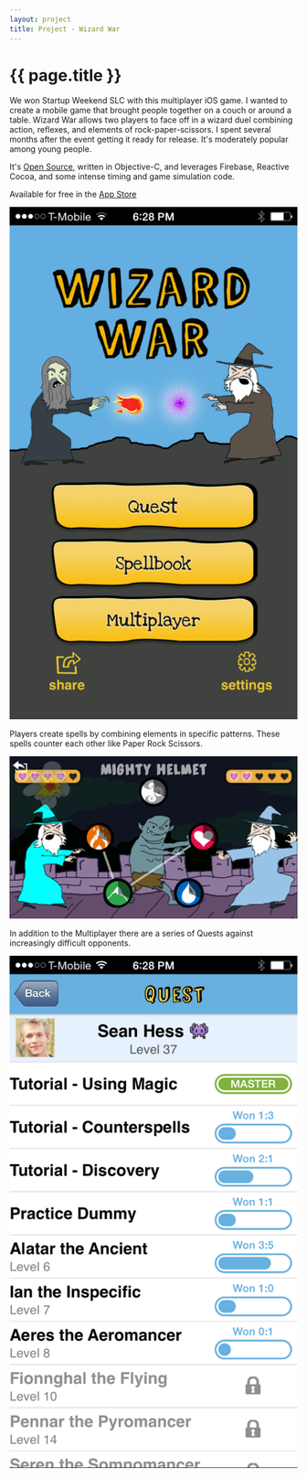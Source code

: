 ```yaml
---
layout: project
title: Project - Wizard War
---
```


{{ page.title }}
================

We won Startup Weekend SLC with this multiplayer iOS game. I wanted to create a mobile game that brought people together on a couch or around a table. Wizard War allows two players to face off in a wizard duel combining action, reflexes, and elements of rock-paper-scissors. I spent several months after the event getting it ready for release. It's moderately popular among young people.

It's [Open Source](https://github.com/seanhess/wizardwar), written in Objective-C, and leverages Firebase, Reactive Cocoa, and some intense timing and game simulation code.

Available for free in the [App Store](http://appstore.com/wizardwar)

![Main Menu](/images/wizard-menu-1.png)

Players create spells by combining elements in specific patterns. These spells counter each other like Paper Rock Scissors.

![Battle](/images/wizard-battle-2.png)

In addition to the Multiplayer there are a series of Quests against increasingly difficult opponents.

![Quest](/images/wizard-quests-3.png)


